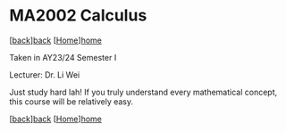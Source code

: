 # MA2002 Calculus

[[back]][back] [[Home]][home]

Taken in AY23/24 Semester I

Lecturer: Dr. Li Wei

Just study hard lah! If you truly understand every mathematical concept, this course will be relatively easy.

[[back]][back] [[Home]][home]

[back]: https://ryanlaimr.github.io/pages/reviews
[home]: https://ryanlaimr.github.io